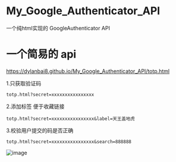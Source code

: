 # My_Google_Authenticator_API
一个纯html实现的 GoogleAuthenticator API

# 一个简易的 api

https://dylanbai8.github.io/My_Google_Authenticator_API/totp.html

1.只获取验证码
```
totp.html?secret=xxxxxxxxxxxxxxxx
```

2.添加标签 便于收藏链接
```
totp.html?secret=xxxxxxxxxxxxxxxx&label=天王盖地虎
```

3.校验用户提交的码是否正确
```
totp.html?secret=xxxxxxxxxxxxxxxx&search=888888
```

![image](https://user-images.githubusercontent.com/26950227/148516576-5b56c373-022e-41e2-9b5c-4efe405e9be3.png)


